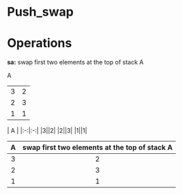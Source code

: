 # Push_swap

# Operations

**sa:** swap first two elements at the top of stack A
<table>
      <tr>  A  </tr>
      <tr> <td>3</td> <td>2</td> </tr>
      <tr> <td>2</td> <td>3</td> </tr>
      <tr> <td>1</td> <td>1</td> </tr>
</table>
|  A    |
|:-:|:-:|
|3||2|
|2||3|
|1||1|

| A | swap first two elements at the top of stack A |
|:----:|:----:|
| 3 | 2 |
| 2 | 3 |
| 1 | 1 |
